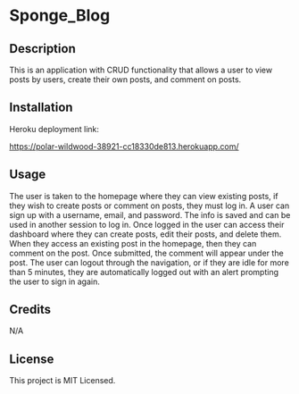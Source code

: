 # Sponge_Blog

## Description

This is an application with CRUD functionality that allows a user to view posts by users, create their own posts, and comment on posts. 

## Installation

Heroku deployment link:

https://polar-wildwood-38921-cc18330de813.herokuapp.com/


## Usage

The user is taken to the homepage where they can view existing posts, if they wish to create posts or comment on posts, they must log in. A user can sign up with a username, email, and password. The info is saved and can be used in another session to log in. Once logged in the user can access their dashboard where they can create posts, edit their posts, and delete them. When they access an existing post in the homepage, then they can comment on the post. Once submitted, the comment will appear under the post. The user can logout through the navigation, or if they are idle for more than 5 minutes, they are automatically logged out with an alert prompting the user to sign in again. 

## Credits
N/A

## License
This project is MIT Licensed.
